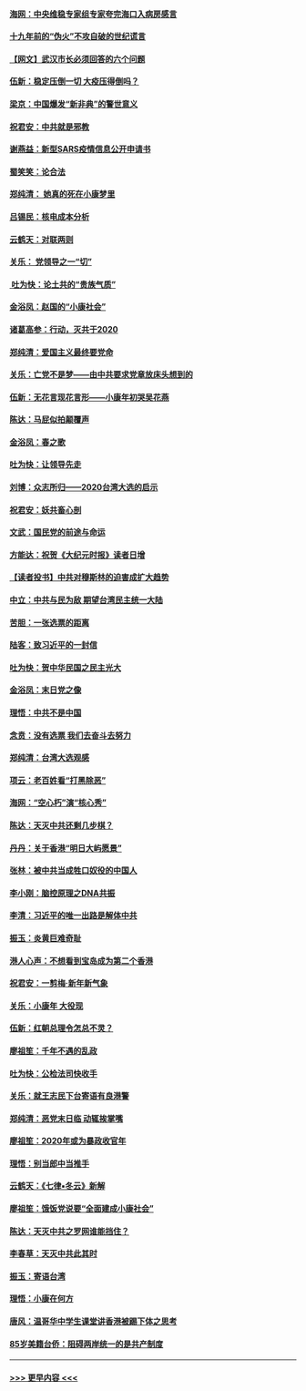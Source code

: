 #### [海网：中央维稳专家组专家夸完海口入病房感言](../pages/nsc993/n11815138.md?t=01231844) 
#### [十九年前的“伪火”不攻自破的世纪谎言](../pages/nsc993/n11813238.md?t=01231844) 
#### [【网文】武汉市长必须回答的六个问题](../pages/nsc993/n11813848.md?t=01231844) 
#### [伍新：稳定压倒一切 大疫压得倒吗？](../pages/nsc993/n11812634.md?t=01231844) 
#### [梁京：中国爆发“新非典”的警世意义](../pages/nsc993/n11812554.md?t=01231844) 
#### [祝君安：中共就是邪教](../pages/nsc993/n11812431.md?t=01231844) 
#### [谢燕益：新型SARS疫情信息公开申请书](../pages/nsc993/n11808840.md?t=01231844) 
#### [蜀笑笑：论合法](../pages/nsc993/n11808064.md?t=01231844) 
#### [郑纯清： 她真的死在小康梦里](../pages/nsc993/n11806623.md?t=01231844) 
#### [吕锡民：核电成本分析](../pages/nsc993/n11806284.md?t=01231844) 
#### [云鹤天：对联两则](../pages/nsc993/n11805957.md?t=01231844) 
#### [关乐： 党领导之一“切”](../pages/nsc993/n11804505.md?t=01231844) 
#### [ 吐为快：论土共的“贵族气质”](../pages/nsc993/n11804490.md?t=01231844) 
#### [金浴凤：赵国的“小康社会”](../pages/nsc993/n11804452.md?t=01231844) 
#### [诸葛高参：行动，灭共于2020](../pages/nsc993/n11804120.md?t=01231844) 
#### [郑纯清：爱国主义最终要党命](../pages/nsc993/n11802197.md?t=01231844) 
#### [关乐：亡党不是梦——由中共要求党章放床头想到的](../pages/nsc993/n11802156.md?t=01231844) 
#### [伍新：无花言现花言形——小康年初哭吴花燕](../pages/nsc993/n11800044.md?t=01231844) 
#### [陈达：马屁似拍颠覆声](../pages/nsc993/n11800010.md?t=01231844) 
#### [金浴凤：春之歌](../pages/nsc993/n11797687.md?t=01231844) 
#### [吐为快：让领导先走](../pages/nsc993/n11797512.md?t=01231844) 
#### [刘博：众志所归——2020台湾大选的启示](../pages/nsc993/n11796878.md?t=01231844) 
#### [祝君安：妖共畜心剖](../pages/nsc993/n11794273.md?t=01231844) 
#### [文武：国民党的前途与命运](../pages/nsc993/n11794198.md?t=01231844) 
#### [方能达：祝贺《大纪元时报》读者日增](../pages/nsc993/n11793807.md?t=01231844) 
#### [【读者投书】中共对穆斯林的迫害成扩大趋势](../pages/nsc993/n11791371.md?t=01231844) 
#### [中立：中共与民为敌 期望台湾民主统一大陆](../pages/nsc993/n11790392.md?t=01231844) 
#### [苦胆：一张选票的距离](../pages/nsc993/n11788914.md?t=01231844) 
#### [陆客：致习近平的一封信](../pages/nsc993/n11788867.md?t=01231844) 
#### [吐为快：贺中华民国之民主光大](../pages/nsc993/n11788618.md?t=01231844) 
#### [金浴凤：末日党之像](../pages/nsc993/n11787475.md?t=01231844) 
#### [理悟：中共不是中国](../pages/nsc993/n11787463.md?t=01231844) 
#### [念贲：没有选票  我们去奋斗去努力](../pages/nsc993/n11787398.md?t=01231844) 
#### [郑纯清：台湾大选观感](../pages/nsc993/n11786210.md?t=01231844) 
#### [项云：老百姓看“打黑除恶”](../pages/nsc993/n11785398.md?t=01231844) 
#### [海网：“空心朽”演“核心秀”](../pages/nsc993/n11783874.md?t=01231844) 
#### [陈达：天灭中共还剩几步棋？](../pages/nsc993/n11783719.md?t=01231844) 
#### [丹丹：关于香港“明日大屿愿景”](../pages/nsc993/n11783273.md?t=01231844) 
#### [张林：被中共当成牲口奴役的中国人](../pages/nsc993/n11782397.md?t=01231844) 
#### [李小刚：脑控原理之DNA共振](../pages/nsc993/n11780962.md?t=01231844) 
#### [李清：习近平的唯一出路是解体中共](../pages/nsc993/n11780866.md?t=01231844) 
#### [振玉：炎黄巨难奇耻](../pages/nsc993/n11779632.md?t=01231844) 
#### [港人心声：不想看到宝岛成为第二个香港](../pages/nsc993/n11778817.md?t=01231844) 
#### [祝君安：一剪梅‧新年新气象](../pages/nsc993/n11776340.md?t=01231844) 
#### [关乐：小康年 大役现](../pages/nsc993/n11774213.md?t=01231844) 
#### [伍新：红朝总理令怎总不灵？](../pages/nsc993/n11770813.md?t=01231844) 
#### [廖祖笙：千年不遇的乱政](../pages/nsc993/n11770373.md?t=01231844) 
#### [吐为快：公检法司快收手](../pages/nsc993/n11770359.md?t=01231844) 
#### [关乐：就王志民下台寄语有良港警](../pages/nsc993/n11769903.md?t=01231844) 
#### [郑纯清：恶党末日临 动辄挨掌嘴](../pages/nsc993/n11769356.md?t=01231844) 
#### [廖祖笙：2020年或为暴政收官年](../pages/nsc993/n11768216.md?t=01231844) 
#### [理悟：别当郎中当推手](../pages/nsc993/n11768243.md?t=01231844) 
#### [云鹤天：《七律▪冬云》新解](../pages/nsc993/n11768204.md?t=01231844) 
#### [廖祖笙：饿饭党说要“全面建成小康社会”](../pages/nsc993/n11767482.md?t=01231844) 
#### [陈达：天灭中共之罗网谁能挡住？](../pages/nsc993/n11767465.md?t=01231844) 
#### [李春草：天灭中共此其时](../pages/nsc993/n11767452.md?t=01231844) 
#### [振玉：寄语台湾](../pages/nsc993/n11767432.md?t=01231844) 
#### [理悟：小康在何方](../pages/nsc993/n11767394.md?t=01231844) 
#### [唐风：温哥华中学生课堂讲香港被踢下体之思考](../pages/nsc993/n11766848.md?t=01231844) 
#### [85岁美籍台侨：阻碍两岸统一的是共产制度](../pages/nsc993/n11765043.md?t=01231844) 

----
#### [ >>> 更早内容 <<< ](../indexes/nsc993-earlier.md)
